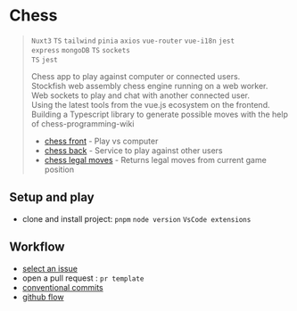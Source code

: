 # Chess
> `Nuxt3` `TS` `tailwind` `pinia` `axios` `vue-router` `vue-i18n` `jest`<br>
> `express` `mongoDB` `TS` `sockets`<br>
> `TS` `jest`<br>
>
> Chess app to play against computer or connected users.<br>
> Stockfish web assembly chess engine running on a web worker.<br>
> Web sockets to play and chat with another connected user.<br>
> Using the latest tools from the vue.js ecosystem on the frontend.<br>
> Building a Typescript library to generate possible moves with the help of chess-programming-wiki<br>
> - [chess front](/chess-nuxt) - Play vs computer
> - [chess back](/chess-back) - Service to play against other users
> - [chess legal moves](/chess-legal-moves) - Returns legal moves from current game position

## Setup and play
- clone and install project: `pnpm` `node version` `VsCode extensions`

## Workflow
- [select an issue](https://github.com/orgs/octodrome/projects/3/views/1)
- open a pull request : `pr template`
- [conventional commits](https://www.conventionalcommits.org/en/v1.0.0/)
- [github flow](https://docs.github.com/en/get-started/using-github/github-flow)
